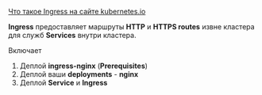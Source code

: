 
[Что такое Ingress на сайте kubernetes.io](https://kubernetes.io/docs/concepts/services-networking/ingress/#what-is-ingress)

**Ingress** предоставляет маршруты **HTTP** и **HTTPS routes** извне кластера для служб **Services** внутри кластера.

Включает
1. Деплой **ingress-nginx** (**Prerequisites**)
2. Деплой ваши **deployments** - **nginx**
3. Деплой **Service** и **Ingress**